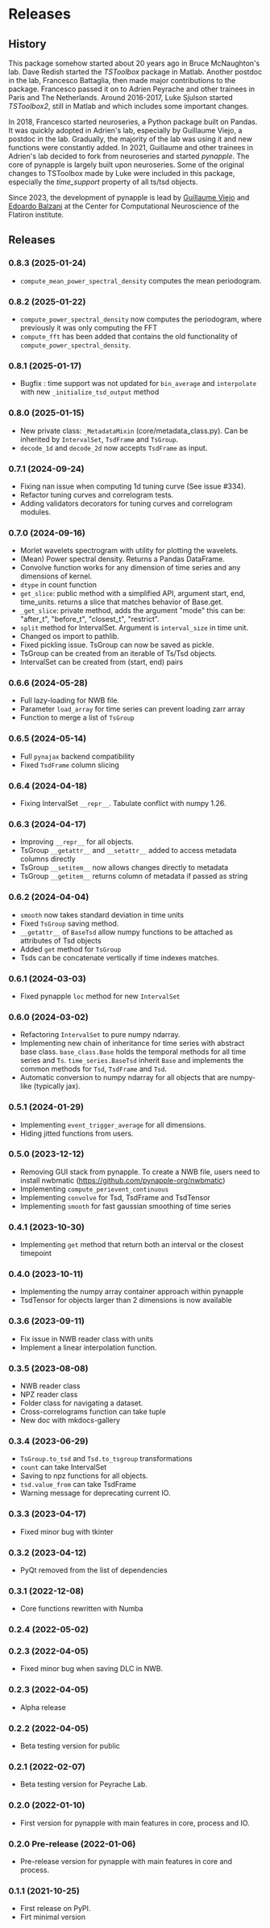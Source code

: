 # Releases

## History


This package somehow started about 20 years ago in Bruce McNaughton's lab. Dave Redish started the *TSToolbox* package in Matlab. 
Another postdoc in the lab, Francesco Battaglia, then made major contributions to the package. Francesco passed it on to Adrien Peyrache and other trainees in Paris and The Netherlands.
Around 2016-2017, Luke Sjulson started *TSToolbox2*, still in Matlab and which includes some important changes.

In 2018, Francesco started neuroseries, a Python package built on Pandas. It was quickly adopted in Adrien's lab, especially by Guillaume Viejo, a postdoc in the lab. Gradually, the majority of the lab was using it and new functions were constantly added.
In 2021, Guillaume and other trainees in Adrien's lab decided to fork from neuroseries and started *pynapple*. 
The core of pynapple is largely built upon neuroseries. Some of the original changes to TSToolbox made by Luke were included in this package, especially the *time_support* property of all ts/tsd objects.

Since 2023, the development of pynapple is lead by [Guillaume Viejo](https://www.simonsfoundation.org/people/guillaume-viejo/) 
and [Edoardo Balzani](https://www.simonsfoundation.org/people/edoardo-balzani/) at the Center for Computational Neuroscience 
of the Flatiron institute.


## Releases

### 0.8.3 (2025-01-24)

- `compute_mean_power_spectral_density` computes the mean periodogram.

### 0.8.2 (2025-01-22)

- `compute_power_spectral_density` now computes the periodogram, where previously it was only computing the FFT
- `compute_fft` has been added that contains the old functionality of `compute_power_spectral_density`.

### 0.8.1 (2025-01-17)

- Bugfix : time support was not updated for `bin_average` and `interpolate` with new `_initialize_tsd_output` method 

### 0.8.0 (2025-01-15)

- New private class: `_MetadataMixin` (core/metadata_class.py). Can be inherited by `IntervalSet`, `TsdFrame` and `TsGroup`.
- `decode_1d` and `decode_2d` now accepts `TsdFrame` as input. 

### 0.7.1 (2024-09-24)

- Fixing nan issue when computing 1d tuning curve (See issue #334).
- Refactor tuning curves and correlogram tests.
- Adding validators decorators for tuning curves and correlogram modules.

### 0.7.0 (2024-09-16)

- Morlet wavelets spectrogram with utility for plotting the wavelets.
- (Mean) Power spectral density. Returns a Pandas DataFrame.
- Convolve function works for any dimension of time series and any dimensions of kernel.
- `dtype` in count function
- `get_slice`: public method with a simplified API, argument start, end, time_units. returns a slice that matches behavior of Base.get.
- `_get_slice`: private method, adds the argument "mode" this can be: "after_t", "before_t", "closest_t", "restrict".
- `split` method for IntervalSet. Argument is `interval_size` in time unit.
- Changed os import to pathlib.
- Fixed pickling issue. TsGroup can now be saved as pickle.
- TsGroup can be created from an iterable of Ts/Tsd objects.
- IntervalSet can be created from (start, end) pairs


### 0.6.6 (2024-05-28)

- Full lazy-loading for NWB file.
- Parameter `load_array` for time series can prevent loading zarr array
- Function to merge a list of `TsGroup`


### 0.6.5 (2024-05-14)

- Full `pynajax` backend compatibility
- Fixed `TsdFrame` column slicing


### 0.6.4 (2024-04-18)

- Fixing IntervalSet `__repr__`. Tabulate conflict with numpy 1.26.


### 0.6.3 (2024-04-17)

- Improving `__repr__` for all objects.
- TsGroup `__getattr__` and `__setattr__` added to access metadata columns directly
- TsGroup `__setitem__` now allows changes directly to metadata
- TsGroup `__getitem__` returns column of metadata if passed as string


### 0.6.2 (2024-04-04)

- `smooth` now takes standard deviation in time units
- Fixed `TsGroup` saving method.
- `__getattr__` of `BaseTsd` allow numpy functions to be attached as attributes of Tsd objects
- Added `get` method for `TsGroup`
- Tsds can be concatenate vertically if time indexes matches.


### 0.6.1 (2024-03-03)

- Fixed pynapple `loc` method for new `IntervalSet`


### 0.6.0 (2024-03-02)

- Refactoring `IntervalSet` to pure numpy ndarray.
- Implementing new chain of inheritance for time series with abstract base class. `base_class.Base` holds the temporal methods for all time series and `Ts`. `time_series.BaseTsd` inherit `Base` and implements the common methods for `Tsd`, `TsdFrame` and `Tsd`.
- Automatic conversion to numpy ndarray for all objects that are numpy-like (typically jax).


### 0.5.1 (2024-01-29)

- Implementing `event_trigger_average` for all dimensions.
- Hiding jitted functions from users.


### 0.5.0 (2023-12-12)

- Removing GUI stack from pynapple. To create a NWB file, users need to install nwbmatic (https://github.com/pynapple-org/nwbmatic)
- Implementing `compute_perievent_continuous`
- Implementing `convolve` for Tsd, TsdFrame and TsdTensor
- Implementing `smooth` for fast gaussian smoothing of time series


### 0.4.1 (2023-10-30)

- Implementing `get` method that return both an interval or the closest timepoint


### 0.4.0 (2023-10-11)

- Implementing the numpy array container approach within pynapple
- TsdTensor for objects larger than 2 dimensions is now available


### 0.3.6 (2023-09-11)

- Fix issue in NWB reader class with units
- Implement a linear interpolation function.


### 0.3.5 (2023-08-08)

- NWB reader class
- NPZ reader class
- Folder class for navigating a dataset.
- Cross-correlograms function can take tuple
- New doc with mkdocs-gallery


### 0.3.4 (2023-06-29)

- 	`TsGroup.to_tsd` and `Tsd.to_tsgroup` transformations
- 	`count` can take IntervalSet
-	Saving to npz functions for all objects.
- 	`tsd.value_from` can take TsdFrame
- 	Warning message for deprecating current IO. 


### 0.3.3 (2023-04-17)

- 	Fixed minor bug with tkinter


### 0.3.2 (2023-04-12)

- 	PyQt removed from the list of dependencies


### 0.3.1 (2022-12-08)

- 	Core functions rewritten with Numba


### 0.2.4 (2022-05-02)


### 0.2.3 (2022-04-05)

-   Fixed minor bug when saving DLC in NWB.


### 0.2.3 (2022-04-05)

-   Alpha release


### 0.2.2 (2022-04-05)

-   Beta testing version for public


### 0.2.1 (2022-02-07)

-   Beta testing version for Peyrache Lab.


### 0.2.0 (2022-01-10)

-   First version for pynapple with main features in core, process and IO.


### 0.2.0 Pre-release (2022-01-06)

-   Pre-release version for pynapple with main features in core and process.


### 0.1.1 (2021-10-25)

-   First release on PyPI.
- 	Firt minimal version